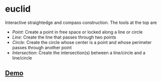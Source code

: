 # euclid
 Interactive straightedge and compass construction.
 The tools at the top are
 - *Point*: Create a point in free space or locked along a line or circle
 - *Line*: Create the line that passes through two points
 - *Circle*: Create the circle whose center is a point and whose perimeter passes through another point
 - *Intersection*: Create the intersection(s) between a line/circle and a line/circle

## [Demo](raw.githack.com/JentGent/euclid/main/index.html)

